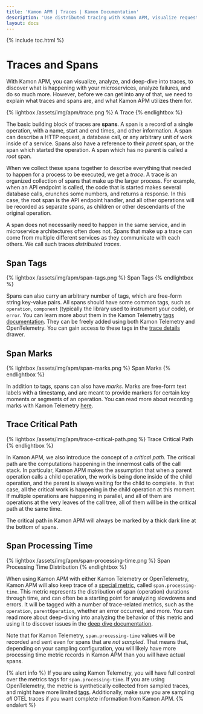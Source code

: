 ```yaml
---
title: 'Kamon APM | Traces | Kamon Documentation'
description: 'Use distributed tracing with Kamon APM, visualize requests across microservices, and pinpoint failures and performance bottlenecks'
layout: docs
---
```


{% include toc.html %}

Traces and Spans
================

With Kamon APM, you can visualize, analyze, and deep-dive into traces, to discover what is happening with your microservices, analyze failures, and
do so much more. However, before we can get into any of that, we need to explain what traces and spans are, and what Kamon APM utilizes them for.

{% lightbox /assets/img/apm/trace.png %}
A Trace
{% endlightbox %}

The basic building block of traces are **spans**. A span is a record of a single operation, with a name, start and end times, and other information.
A span can describe a HTTP request, a database call, or any arbitrary unit of work inside of a service. Spans also have a reference to their *parent*
span, or the span which started the operation. A span which has no parent is called a *root* span.

When we collect these spans together to describe everything that needed to happen for a process to be executed, we get a *trace*. A trace is an
organized collection of spans that make up the larger process. For example, when an API endpoint is called, the code that is started makes several database
calls, crunches some numbers, and returns a response. In this case, the root span is the API endpoint handler, and all other operations will be recorded
as separate spans, as children or other descendants of the original operation.

A span does not necessarily need to happen in the same service, and in microservice architectures often does not. Spans that make up a trace can come from
multiple different services as they communicate with each others. We call such traces *distributed traces*.

Span Tags
----------

{% lightbox /assets/img/apm/span-tags.png %}
Span Tags
{% endlightbox %}

Spans can also carry an arbitrary number of tags, which are free-form string key-value pairs. All spans should have some common tags, such as `operation`, `component`
(typically the library used to instrument your code), or `error`. You can learn more about them in the Kamon Telemetry [tags documentation][tags]. They can
be freely added using both Kamon Telemetry and OpenTelemetry. You can gain access to these tags in the [trace details] drawer.

Span Marks
----------

{% lightbox /assets/img/apm/span-marks.png %}
Span Marks
{% endlightbox %}

In addition to tags, spans can also have *marks*. Marks are free-form text labels with a timestamp, and are meant to provide markers for certain key
moments or segments of an operation. You can read more about recording marks with Kamon Telemetry [here][marks].

Trace Critical Path
--------------------

{% lightbox /assets/img/apm/trace-critical-path.png %}
Trace Critical Path
{% endlightbox %}

In Kamon APM, we also introduce the concept of a *critical path*. The critical path are the computations happening in the innermost calls of the call stack. In particular, Kamon
APM makes the assumption that when a parent operation calls a child operation, the work is being done inside of the child operation, and the parent is always
waiting for the child to complete. In that case, all the critical work is happening in the child operation at this moment. If multiple operations are happening
in parallel, and all of them are operations at the very leaves of the call tree, all of them will be in the critical path at the same time.

The critical path in Kamon APM will always be marked by a thick dark line at the bottom of spans.

Span Processing Time
---------------------

{% lightbox /assets/img/apm/span-processing-time.png %}
Span Processing Time Distribution
{% endlightbox %}

When using Kamon APM with either Kamon Telemetry or OpenTelemetry, Kamon APM will also keep trace of a [special metric][span-processing-time], called
`span.processing-time`. This metric represents the distribution of span (operation) durations through time, and can often be a starting point for analyzing
slowdowns and errors. It will be tagged with a number of trace-related metrics, such as the `operation`, `parentOperation`, whether an error occurred, and more.
You can read more about deep-diving into analyzing the behavior of this metric and using it to discover issues in the [deep dive documentation][analyze].

Note that for Kamon Telemetry, `span.processing-time` values will be recorded and sent even for spans that are *not sampled*. That means that, depending on
your sampling configuration, you will likely have more processing time metric records in Kamon APM than you will have actual spans.

{% alert info %}
If you are using Kamon Telemetry, you will have full control over the metrics tags for `span.processing-time`. If you are using OpenTelemetry, the metric
is synthetically collected from sampled traces, and might have more limited [tags](#span-tags). Additionally, make sure you are sampling *all* OTEL traces if you want
complete information from Kamon APM.
{% endalert %}

[span-processing-time]: ../../../core/tracing/#metrics
[analyze]: ../../deep-dive/analyze/
[tags]: ../../../core/tracing/#tags
[marks]: ../../../core/tracing/#marks
[trace details]: ../trace-details/
